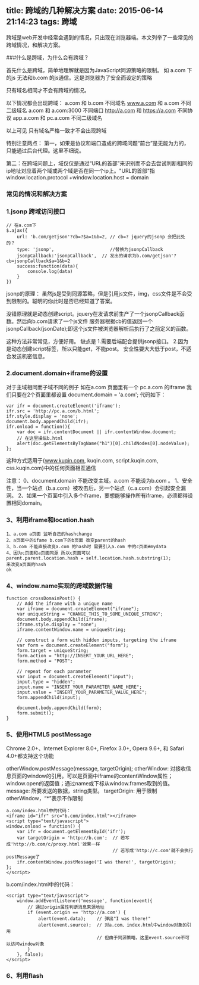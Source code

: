 title: 跨域的几种解决方案
date: 2015-06-14 21:14:23
tags: 跨域
---
跨域是web开发中经常会遇到的情况，只出现在浏览器端。本文列举了一些常见的跨域情况，和解决方案。

###什么是跨域，为什么会有跨域？

首先什么是跨域，简单地理解就是因为JavaScript同源策略的限制。
如 a.com 下的js 无法和b.com 的js通信。这是浏览器为了安全而设定的策略

只有域名相同才不会有跨域的情况。

以下情况都会出现跨域：
a.com 和 b.com 不同域名
www.a.com 和 a.com 不同二级域名
a.com 和 a.com:3000 不同端口
http://a.com 和 https://a.com 不同协议
app.a.com 和 pc.a.com 不同二级域名

以上可见 只有域名严格一致才不会出现跨域

特别注意两点：
第一，如果是协议和端口造成的跨域问题“前台”是无能为力的，只能通过后台代理。这里不细说。

第二：在跨域问题上，域仅仅是通过“URL的首部”来识别而不会去尝试判断相同的ip地址对应着两个域或两个域是否在同一个ip上。"URL的首部"指window.location.protocol +window.location.host = domain



### 常见的情况和解决方案

### 1.jsonp 跨域访问接口
    // 在a.com下
    $.ajax({
        url: 'b.com/getjson'?cb=?$a=1&b=2, // cb=? jquery的jsonp 会把此处的？
        type: 'jsonp',                     //替换为jsonpCallback
        jsonpCallback:'jsonpCallback',  // 发出的请求为b.com/getjson'?cb=jsonpCallback$a=1&b=2
        success:function(data){
            console.log(data)
        }
    })
jsonp的原理：
虽然js是受到同源策略，但是引用js文件，img，css文件是不会受到限制的。聪明的你此时是否已经知道了答案。

没错原理就是动态创建script。jquery在发请求前生产了一个jsonpCallback函数。然后向b.com请求了一个js文件
服务器根据cb的值返回一个jsonpCallback(jsonDate);即这个js文件被浏览器解析后执行了之前定义的函数。

这种方法非常常见，方便好用。
缺点是
1.需要后端配合提供jsonp接口。
2.因为是动态创建script标签，所以只能get，不能post。 安全性要大大低于post，不适合发送机密信息。


### 2.document.domain+iframe的设置
对于主域相同而子域不同的例子
如在a.com 页面里有一个 pc.a.com 的iframe
我们只要在2个页面里都设置 document.domain = 'a.com';
代码如下：

    var ifr = document.createElement('iframe');
    ifr.src = 'http://pc.a.com/b.html';
    ifr.style.display = 'none';
    document.body.appendChild(ifr);
    ifr.onload = function(){
        var doc = ifr.contentDocument || ifr.contentWindow.document;
        // 在这里操纵b.html
        alert(doc.getElementsByTagName("h1")[0].childNodes[0].nodeValue);
    };


这种方式适用于{www.kuqin.com, kuqin.com, script.kuqin.com, css.kuqin.com}中的任何页面相互通信

注意：
0、document.domain 不能改变主域。a.com 不能设为b.com 。
1、安全性，当一个站点（b.a.com）被攻击后，另一个站点（c.a.com）会引起安全漏洞。
2、如果一个页面中引入多个iframe，要想能够操作所有iframe，必须都得设置相同domain。
### 3、利用iframe和location.hash
    1、a.com a页面 监听自己的hashchange
    2、a页面中的ifame b.com下的b页面 改变parent的hash
    3、b.com 不能直接改变a.com 的hash时 需要引入a.com 中的c页面#mydata
    4、因为c页面和a页面同源 所以c页面可以
    parent.parent.location.hash = self.location.hash.substring(1);
    来改变a页面的hash
    ok
### 4、window.name实现的跨域数据传输

    function crossDomainPost() {
        // Add the iframe with a unique name
        var iframe = document.createElement("iframe");
        var uniqueString = "CHANGE_THIS_TO_SOME_UNIQUE_STRING";
        document.body.appendChild(iframe);
        iframe.style.display = "none";
        iframe.contentWindow.name = uniqueString;

        // construct a form with hidden inputs, targeting the iframe
        var form = document.createElement("form");
        form.target = uniqueString;
        form.action = "http://INSERT_YOUR_URL_HERE";
        form.method = "POST";

        // repeat for each parameter
        var input = document.createElement("input");
        input.type = "hidden";
        input.name = "INSERT_YOUR_PARAMETER_NAME_HERE";
        input.value = "INSERT_YOUR_PARAMETER_VALUE_HERE";
        form.appendChild(input);

        document.body.appendChild(form);
        form.submit();
    }

### 5、使用HTML5 postMessage
Chrome 2.0+、Internet Explorer 8.0+, Firefox 3.0+, Opera 9.6+, 和 Safari 4.0+都支持这个功能

otherWindow.postMessage(message, targetOrigin);
otherWindow: 对接收信息页面的window的引用。可以是页面中iframe的contentWindow属性；window.open的返回值；通过name或下标从window.frames取到的值。
message: 所要发送的数据，string类型。
targetOrigin: 用于限制otherWindow，“*”表示不作限制

    a.com/index.html中的代码：
    <iframe id="ifr" src="b.com/index.html"></iframe>
    <script type="text/javascript">
    window.onload = function() {
        var ifr = document.getElementById('ifr');
        var targetOrigin = 'http://b.com';  // 若写成'http://b.com/c/proxy.html'效果一样
                                            // 若写成'http://c.com'就不会执行postMessage了
        ifr.contentWindow.postMessage('I was there!', targetOrigin);
    };
    </script>

b.com/index.html中的代码：

    <script type="text/javascript">
        window.addEventListener('message', function(event){
            // 通过origin属性判断消息来源地址
            if (event.origin == 'http://a.com') {
                alert(event.data);    // 弹出"I was there!"
                alert(event.source);  // 对a.com、index.html中window对象的引用
                                      // 但由于同源策略，这里event.source不可以访问window对象
            }
        }, false);
    </script>
### 6、利用flash
